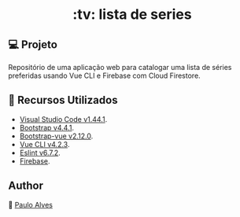 <h1 align="center">:tv: lista de series</h1>

## :computer: Projeto
Repositório de uma aplicação web para catalogar uma lista de séries preferidas usando Vue CLI e Firebase com Cloud Firestore.

## :wrench: Recursos Utilizados
- [Visual Studio Code v1.44.1](https://code.visualstudio.com/).
- [Bootstrap v4.4.1](https://getbootstrap.com/).
- [Bootstrap-vue v2.12.0](https://bootstrap-vue.org/).
- [Vue CLI v4.2.3](https://cli.vuejs.org/).
- [Eslint v6.7.2](https://eslint.org/blog/2019/11/eslint-v6.7.2-released).
- [Firebase](https://firebase.google.com/).

## Author
:boy: [Paulo Alves](https://github.com/PauloAlves8039)
